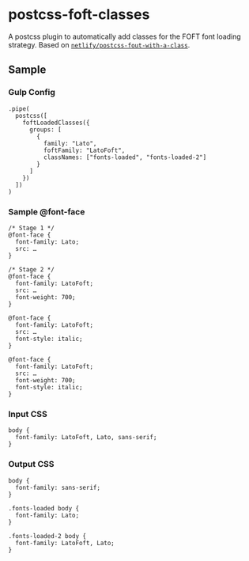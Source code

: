 # postcss-foft-classes

A postcss plugin to automatically add classes for the FOFT font loading strategy. Based on [`netlify/postcss-fout-with-a-class`](https://github.com/netlify/postcss-fout-with-a-class).

## Sample

### Gulp Config

```
.pipe(
  postcss([
    foftLoadedClasses({
      groups: [
        {
          family: "Lato",
          foftFamily: "LatoFoft",
          classNames: ["fonts-loaded", "fonts-loaded-2"]
        }
      ]
    })
  ])
)
```

### Sample @font-face

```
/* Stage 1 */
@font-face {
  font-family: Lato;
  src: …
}

/* Stage 2 */
@font-face {
  font-family: LatoFoft;
  src: …
  font-weight: 700;
}

@font-face {
  font-family: LatoFoft;
  src: …
  font-style: italic;
}

@font-face {
  font-family: LatoFoft;
  src: …
  font-weight: 700;
  font-style: italic;
}
```

### Input CSS

```
body {
  font-family: LatoFoft, Lato, sans-serif;
}
```

### Output CSS

```
body {
  font-family: sans-serif;
}

.fonts-loaded body {
  font-family: Lato;
}

.fonts-loaded-2 body {
  font-family: LatoFoft, Lato;
}
```